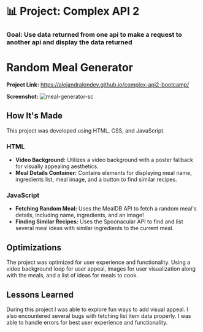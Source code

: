# 📊 Project: Complex API 2

### Goal: Use data returned from one api to make a request to another api and display the data returned

# Random Meal Generator

**Project Link:** https://alejandralondev.github.io/complex-api2-bootcamp/

**Screenshot:** ![meal-generator-sc](img/meal-generator-sc2.png)


## How It's Made

This project was developed using HTML, CSS, and JavaScript. 

### HTML
- **Video Background:** Utilizes a video background with a poster fallback for visually appealing aesthetics.
- **Meal Details Container:** Contains elements for displaying meal name, ingredients list, meal image, and a button to find similar recipes.

### JavaScript
- **Fetching Random Meal:** Uses the MealDB API to fetch a random meal's details, including name, ingredients, and an image!
- **Finding Similar Recipes:** Uses the Spoonacular API to find and list several meal ideas with similar ingredients to the current meal. 

## Optimizations

The project was optimized for user experience and functionality. Using a video background loop for user appeal, images for user visualization along with the meals, and a list of ideas for meals to cook.

## Lessons Learned

During this project I was able to explore fun ways to add visual appeal. I also encountered several bugs with fetching list item data properly. I was able to handle errors for best user experience and functionality.

